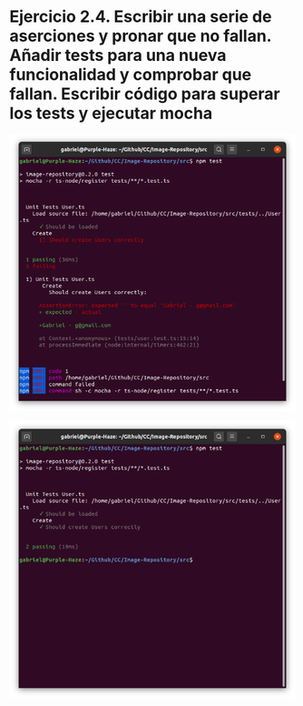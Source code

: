 # Ejercicio 2.4. Escribir una serie de aserciones y pronar que no fallan. Añadir tests  para una nueva funcionalidad y comprobar que fallan. Escribir código para superar los tests y ejecutar mocha

![Test fallido](./img/test-fallido.png)

![Test correcto](./img/test-correcto.png)